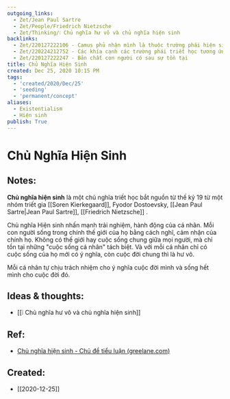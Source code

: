 ```yaml
---
outgoing_links:
  - Zet/Jean Paul Sartre
  - Zet/People/Friedrich Nietzsche
  - Zet/Thinking/❕ Chủ nghĩa hư vô và chủ nghĩa hiện sinh
backlinks:
  - Zet/220127222106 - Camus phủ nhận mình là thuộc trường phái hiện sinh
  - Zet/220224212752 - Các khía cạnh các trường phái triết học tương ứng với đối tượng của siêu hình học
  - Zet/220127222247 - Bản chất con người có sau sự tồn tại
title: Chủ Nghĩa Hiện Sinh
created: Dec 25, 2020 10:15 PM
tags:
  - 'created/2020/Dec/25'
  - 'seeding'
  - 'permanent/concept'
aliases:
  - Existentialism
  - Hiện sinh
publish: True
---
```

#  Chủ Nghĩa Hiện Sinh

## Notes:
**Chủ nghĩa hiện sinh** là một chủ nghĩa triết học bắt nguồn từ thế kỷ 19 từ một nhóm triết gia [[Soren Kierkegaard]], Fyodor Dostoevsky, [[Jean Paul Sartre|Jean Paul Sartre]], [[Friedrich Nietzsche]] .

Chủ nghĩa Hiện sinh nhấn mạnh trải nghiệm, hành động của cá nhân. Mỗi con người sống trong chính thế giới của họ bằng cách nghĩ, cảm nhận của chính họ. Không có thế giới hay cuộc sống chung giữa mọi người, mà chỉ tồn tại những "cuộc sống cá nhân" tách biệt. Và với mỗi cá nhân chỉ có cuộc sống của họ mới có ý nghĩa, còn cuộc đời chung thì là hư vô.

Mỗi cá nhân tự chịu trách nhiệm cho ý nghĩa cuộc đời mình và sống hết mình cho cuộc đời đó.

## Ideas & thoughts:
- [[❕ Chủ nghĩa hư vô và chủ nghĩa hiện sinh]]

## Ref:
- [Chủ nghĩa hiện sinh - Chủ đề tiểu luận (greelane.com)](https://www.greelane.com/vi/nh%c3%a2n-v%c4%83n/tri%e1%ba%bft-h%e1%bb%8dc/existentialism-essay-topics-2670727/)
## Created:
- [[2020-12-25]]
